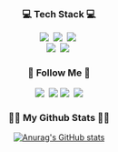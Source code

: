 <h3 align="center"> 💻 Tech Stack 💻</h3>
<p align="center">
  <img src="https://img.shields.io/badge/Python-FFD500?style=flat-square&logo=Python&logoColor=white"/></a>&nbsp 
  <img src="https://img.shields.io/badge/PyTorch-EE4C2C?style=flat-square&logo=PyTorch&logoColor=white"/></a>&nbsp 
  <img src="https://img.shields.io/badge/C++-00599C?style=flat-square&logo=cplusplus&logoColor=white"/></a>&nbsp 
  <br>
  <img src="https://img.shields.io/badge/Mysql-4479A1?style=flat-square&logo=MySql&logoColor=white"/></a>&nbsp 
  <img src="https://img.shields.io/badge/Docker-2496ED?style=flat-square&logo=Docker&logoColor=white"/></a>&nbsp 
</p>

<h3 align="center">🌈 Follow Me 🌈</h3>
<p align="center">
  <a href="https://velog.io/@hwangbo98"><img src="https://img.shields.io/badge/Tech%20Blog-20C997?style=flat-square&logo=Velog&logoColor=white&link=https://velog.io/@hwangbo98"/></a>&nbsp
  <a href="https://www.notion.so/hwangbo1998/ae6d55aff71b44289c86b3703b26bc28" target="_blank"><img src="https://img.shields.io/badge/Notion-000000?style=flat-square&logo=Notion&logoColor=white"/></a>
  <a href="https://www.instagram.com/hwangbo98/"><img src="https://img.shields.io/badge/Instagram-E4405F?style=flat-square&logo=Instagram&logoColor=white&link=https://www.instagram.com/hwangbo98/"/></a>&nbsp
  <a href="mailto:hwangbo19980@gmail.com"><img src="https://img.shields.io/badge/Gmail-d14836?style=flat-square&logo=Gmail&logoColor=white&link=hwangbo1998@gmail.com"/></a>
</p>

<h3 align="center">👩‍💻 My Github Stats 👩‍💻</h3>
<div align="center">

[![Anurag's GitHub stats](https://github-readme-stats.vercel.app/api?username=hwangbo98&hide_title=true&show_icons=true&include_all_commits=true&disable_animations=true&theme=nightowl)](https://github.com/anuraghazra/github-readme-stats)
</div>
